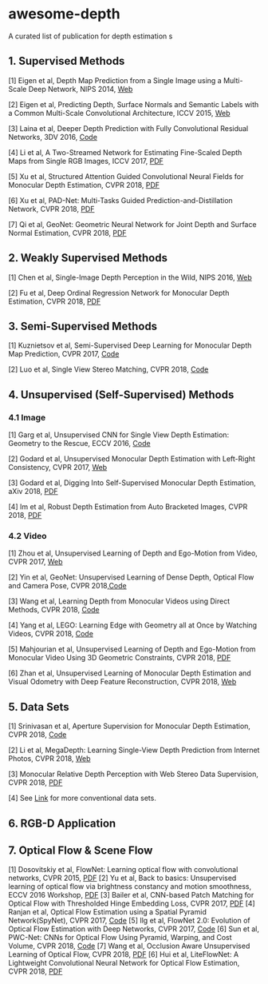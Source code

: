 # awesome-depth
A curated list of publication for depth estimation
s
## 1. Supervised Methods
[1] Eigen et al, Depth Map Prediction from a Single Image using a Multi-Scale Deep Network, NIPS 2014, [Web](https://cs.nyu.edu/~deigen/depth/)

[2] Eigen et al, Predicting Depth, Surface Normals and Semantic Labels with a Common Multi-Scale Convolutional Architecture, ICCV 2015, [Web](https://cs.nyu.edu/~deigen/dnl/)

[3] Laina et al, Deeper Depth Prediction with Fully Convolutional Residual Networks, 3DV 2016, [Code](https://github.com/iro-cp/FCRN-DepthPrediction
)

[4] Li et al, A Two-Streamed Network for Estimating Fine-Scaled Depth Maps from Single RGB Images, ICCV 2017, [PDF](http://arxiv.org/abs/1607.00730)

[5] Xu et al, Structured Attention Guided Convolutional Neural Fields for Monocular Depth Estimation, CVPR 2018, [PDF](https://arxiv.org/abs/1803.11029)

[6] Xu et al, PAD-Net: Multi-Tasks Guided Prediction-and-Distillation Network, CVPR 2018, [PDF](https://arxiv.org/abs/1805.04409)

[7] Qi et al, GeoNet: Geometric Neural Network for Joint Depth and Surface Normal Estimation, CVPR 2018, [PDF](https://xjqi.github.io/geonet.pdf)


## 2. Weakly Supervised Methods
[1] Chen et al, Single-Image Depth Perception in the Wild, NIPS 2016, [Web](http://www-personal.umich.edu/~wfchen/depth-in-the-wild/)

[2] Fu et al, Deep Ordinal Regression Network for Monocular Depth Estimation, CVPR 2018, [PDF](https://arxiv.org/abs/1806.02446)



## 3. Semi-Supervised Methods


[1] Kuznietsov et al, Semi-Supervised Deep Learning for Monocular Depth Map Prediction, CVPR 2017, [Code](https://github.com/Yevkuzn/semodepth)

[2] Luo et al, Single View Stereo Matching, CVPR 2018, [Code](https://github.com/lawy623/SVS)

## 4. Unsupervised (Self-Supervised) Methods
### 4.1 Image

[1] Garg et al, Unsupervised CNN for Single View Depth Estimation: Geometry to the Rescue, ECCV 2016,  [Code](https://github.com/Ravi-Garg/Unsupervised_Depth_Estimation)

[2] Godard et al, Unsupervised Monocular Depth Estimation with Left-Right Consistency, CVPR 2017, [Web](http://visual.cs.ucl.ac.uk/pubs/monoDepth/)

[3] Godard et al, Digging Into Self-Supervised Monocular Depth Estimation, aXiv 2018, [PDF](https://arxiv.org/abs/1711.07933)

[4] Im et al, Robust Depth Estimation from Auto Bracketed Images, CVPR 2018, [PDF](https://arxiv.org/abs/1803.07702)

### 4.2 Video
[1] Zhou et al, Unsupervised Learning of Depth and Ego-Motion from Video, CVPR 2017, [Web](https://people.eecs.berkeley.edu/~tinghuiz/projects/SfMLearner/)

[2] Yin et al, GeoNet: Unsupervised Learning of Dense Depth, Optical Flow and Camera Pose, CVPR 2018,[Code](https://github.com/yzcjtr/GeoNet)

[3] Wang et al, Learning Depth from Monocular Videos using Direct Methods, CVPR 2018, [Code](https://github.com/MightyChaos/LKVOLearner)

[4] Yang et al, LEGO: Learning Edge with Geometry all at Once by Watching Videos, CVPR 2018, [Code](https://github.com/zhenheny/LEGO)

[5] Mahjourian et al, Unsupervised Learning of Depth and Ego-Motion from Monocular Video
Using 3D Geometric Constraints, CVPR 2018, [PDF](https://arxiv.org/abs/1802.05522)

[6] Zhan et al, Unsupervised Learning of Monocular Depth Estimation and Visual Odometry
with Deep Feature Reconstruction, CVPR 2018, [Web](https://github.com/Huangying-Zhan/Depth-VO-Feat)


## 5. Data Sets

[1] Srinivasan et al, Aperture Supervision for Monocular Depth Estimation, CVPR 2018, [Code](https://github.com/google/aperture_supervision)

[2] Li et al, MegaDepth: Learning Single-View Depth Prediction from Internet Photos, CVPR 2018, [Web](http://www.cs.cornell.edu/projects/megadepth/)

[3] Monocular Relative Depth Perception with Web Stereo Data Supervision, CVPR 2018, [PDF](http://openaccess.thecvf.com/content_cvpr_2018/papers/Xian_Monocular_Relative_Depth_CVPR_2018_paper.pdf)

[4] See [Link](https://scott89.github.io/depth-talk/#/6/1) for more conventional data sets.

## 6. RGB-D Application

## 7. Optical Flow & Scene Flow

[1] Dosovitskiy et al, FlowNet: Learning optical flow with convolutional networks, CVPR 2015, [PDF](https://www.cv-foundation.org/openaccess/content_iccv_2015/papers/Dosovitskiy_FlowNet_Learning_Optical_ICCV_2015_paper.pdf)
[2] Yu et al, Back to basics: Unsupervised learning of optical flow via brightness constancy and motion smoothness, ECCV 2016 Workshop, [PDF](https://arxiv.org/pdf/1608.05842v1.pdf)
[3] Bailer et al, CNN-based Patch Matching for Optical Flow with Thresholded Hinge Embedding Loss, CVPR 2017, [PDF](http://arxiv.org/abs/1607.08064)
[4] Ranjan et al, Optical Flow Estimation using a Spatial Pyramid Network(SpyNet), CVPR 2017, [Code](https://github.com/anuragranj/spynet)
[5] Ilg et al, FlowNet 2.0: Evolution of Optical Flow Estimation with Deep Networks, CVPR 2017, [Code](https://github.com/lmb-freiburg/flownet2)
[6] Sun et al, PWC-Net: CNNs for Optical Flow Using Pyramid, Warping, and Cost Volume, CVPR 2018, [Code](https://github.com/NVlabs/PWC-Net)
[7] Wang et al, Occlusion Aware Unsupervised Learning of Optical Flow, CVPR 2018, [PDF](http://arxiv.org/abs/1711.05890)
[6] Hui et al, LiteFlowNet: A Lightweight Convolutional Neural Network for Optical Flow Estimation, CVPR 2018, [PDF](http://openaccess.thecvf.com/content_cvpr_2018/papers/Hui_LiteFlowNet_A_Lightweight_CVPR_2018_paper.pdf)

